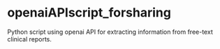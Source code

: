 # openaiAPIscript_forsharing
Python script using openai API for extracting information from free-text clinical reports.
